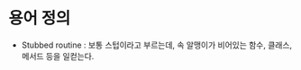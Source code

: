 <!-- 
commit message
Definition: 
-->
# 용어 정의

- Stubbed routine : 보통 스텁이라고 부르는데, 속 알맹이가 비어있는 함수, 클래스, 메서드 등을 일컫는다.
